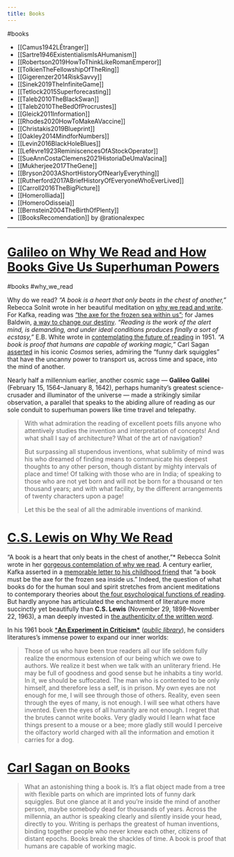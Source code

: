 ```yaml
---
title: Books
---
```


#books

- [[Camus1942LÉtranger]]
- [[Sartre1946ExistentialismIsAHumanism]]
- [[Robertson2019HowToThinkLikeRomanEmperor]]
- [[TolkienTheFellowshipOfTheRing]]
- [[Gigerenzer2014RiskSavvy]]
- [[Sinek2019TheInfiniteGame]]
- [[Tetlock2015Superforecasting]]
- [[Taleb2010TheBlackSwan]]
- [[Taleb2010TheBedOfProcrustes]]
- [[Gleick2011Information]]
- [[Rhodes2020HowToMakeAVaccine]]
- [[Christakis2019Blueprint]]
- [[Oakley2014MindforNumbers]]
- [[Levin2016BlackHoleBlues]]
- [[Lefèvre1923ReminiscencesOfAStockOperator]]
- [[SueAnnCostaClemens2021HistoriaDeUmaVacina]]
- [[Mukherjee2017TheGene]]
- [[Bryson2003AShortHistoryOfNearlyEverything]]
- [[Rutherford2017ABriefHistoryOfEveryoneWhoEverLived]]
- [[Carroll2016TheBigPicture]]
- [[HomeroIliada]]
- [[HomeroOdisseia]]
- [[Bernstein2004TheBirthOfPlenty]]
- [[BooksRecomendation]] by @rationalexpec



---

# [Galileo on Why We Read and How Books Give Us Superhuman Powers](https://www.themarginalian.org/2016/01/14/galileo-reading/)

#books #why_we_read

Why do we read? *“A book is a heart that only beats in the chest of another,”* Rebecca Solnit wrote in her beautiful meditation on [why we read and write](https://www.themarginalian.org/2014/10/13/rebecca-solnit-faraway-nearby-reading-writing/). For Kafka, reading was [“the axe for the frozen sea within us”](https://www.themarginalian.org/2014/06/06/kafka-on-books-and-reading/); for James Baldwin, [a way to change our destiny](https://www.themarginalian.org/2015/04/10/a-rap-on-race-james-baldwin-reading/). *“Reading is the work of the alert mind, is demanding, and under ideal conditions produces finally a sort of ecstasy,”* E.B. White wrote in [contemplating the future of reading](https://www.themarginalian.org/2013/10/24/e-b-white-on-the-future-of-reading-1951/) in 1951. *“A book is proof that humans are capable of working magic,”* Carl Sagan [asserted](https://www.themarginalian.org/2012/05/08/carl-sagan-on-books/) in his iconic *Cosmos* series, admiring the “funny dark squiggles” that have the uncanny power to transport us, across time and space, into the mind of another.

Nearly half a millennium earlier, another cosmic sage — **Galileo Galilei** (February 15, 1564–January 8, 1642), perhaps humanity’s greatest science-crusader and illuminator of the universe — made a strikingly similar observation, a parallel that speaks to the abiding allure of reading as our sole conduit to superhuman powers like time travel and telepathy.

> With what admiration the reading of excellent poets fills anyone who attentively studies the invention and interpretation of concepts! And what shall I say of architecture? What of the art of navigation?
>
> But surpassing all stupendous inventions, what sublimity of mind was his who dreamed of finding means to communicate his deepest thoughts to any other person, though distant by mighty intervals of place and time! Of talking with those who are in India; of speaking to those who are not yet born and will not be born for a thousand or ten thousand years; and with what facility, by the different arrangements of twenty characters upon a page!
>
> Let this be the seal of all the admirable inventions of mankind.

# [C.S. Lewis on Why We Read](https://www.themarginalian.org/2014/11/26/c-s-lewis-literature-reading-books/)

“A book is a heart that only beats in the chest of another,”* Rebecca Solnit wrote in her [gorgeous contemplation of why we read](https://www.themarginalian.org/2014/10/13/rebecca-solnit-faraway-nearby-reading-writing/). A century earlier, Kafka asserted in a [memorable letter to his childhood friend](https://www.themarginalian.org/2014/06/06/kafka-on-books-and-reading/) that “a book must be the axe for the frozen sea inside us.” Indeed, the question of what books do for the human soul and spirit stretches from ancient meditations to contemporary theories about [the four psychological functions of reading](https://www.themarginalian.org/2014/10/09/school-of-life-literature-reading/). But hardly anyone has articulated the enchantment of literature more succinctly yet beautifully than **C.S. Lewis** (November 29, 1898–November 22, 1963), a man deeply invested in [the authenticity of the written word](https://www.themarginalian.org/2014/06/18/c-s-lewis-writing-for-children/).

In his 1961 book [***An Experiment in Criticism\***](https://www.amazon.com/Experiment-Criticism-Canto-Classics/dp/1107604729/?tag=braipick-20) ([*public library*](http://www.worldcat.org/title/experiment-in-criticism/oclc/1018690&referer=brief_results)), he considers literatures’s immense power to expand our inner worlds:

> Those of us who have been true readers all our life seldom fully realize the enormous extension of our being which we owe to authors. We realize it best when we talk with an unliterary friend. He may be full of goodness and good sense but he inhabits a tiny world. In it, we should be suffocated. The man who is contented to be only himself, and therefore less a self, is in prison. My own eyes are not enough for me, I will see through those of others. Reality, even seen through the eyes of many, is not enough. I will see what others have invented. Even the eyes of all humanity are not enough. I regret that the brutes cannot write books. Very gladly would I learn what face things present to a mouse or a bee; more gladly still would I perceive the olfactory world charged with all the information and emotion it carries for a dog.

# [Carl Sagan on Books](https://www.themarginalian.org/2012/05/08/carl-sagan-on-books/)

> What an astonishing thing a book is. It’s a flat object made from a tree with flexible parts on which are imprinted lots of funny dark squiggles. But one glance at it and you’re inside the mind of another person, maybe somebody dead for thousands of years. Across the millennia, an author is speaking clearly and silently inside your head, directly to you. Writing is perhaps the greatest of human inventions, binding together people who never knew each other, citizens of distant epochs. Books break the shackles of time. A book is proof that humans are capable of working magic.
